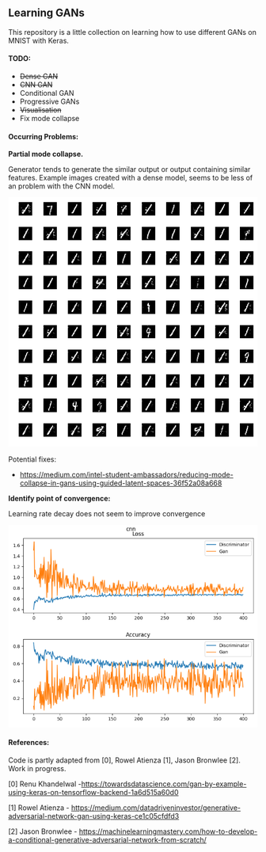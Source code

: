 ## Learning GANs

This repository is a little collection on learning how to use different GANs on MNIST with Keras. 



#### TODO:

- ~~Dense GAN~~
- ~~CNN GAN~~
- Conditional GAN
- Progressive GANs
- ~~Visualisation~~
- Fix mode collapse



#### Occurring Problems:

**Partial mode collapse.**

Generator tends to generate the similar output or output containing similar features. Example images created with a dense model, seems to be less of an problem with the CNN model.

![Mode Collapse](./readme_imgs/mode_collapse.png)

Potential fixes: 

- https://medium.com/intel-student-ambassadors/reducing-mode-collapse-in-gans-using-guided-latent-spaces-36f52a08a668



**Identify point of convergence:**

Learning rate decay does not seem to improve convergence

![](./readme_imgs/cnn_convergence_unstable.png)



#### References:

Code is partly adapted from  [0], Rowel Atienza [1], Jason Bronwlee [2]. Work in progress.

[0]  Renu Khandelwal -https://towardsdatascience.com/gan-by-example-using-keras-on-tensorflow-backend-1a6d515a60d0

[1] Rowel Atienza - https://medium.com/datadriveninvestor/generative-adversarial-network-gan-using-keras-ce1c05cfdfd3

[2]  Jason Bronwlee -  https://machinelearningmastery.com/how-to-develop-a-conditional-generative-adversarial-network-from-scratch/

